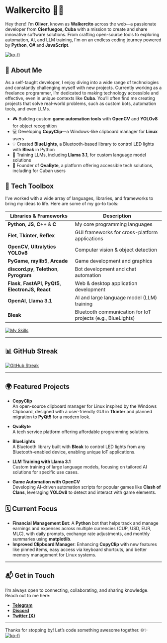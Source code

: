 # Walkercito 🍉👋

Hey there! I’m **Oliver**, known as **Walkercito** across the web—a passionate developer from **Cienfuegos, Cuba** with a mission to create and share innovative software solutions. From crafting open-source tools to exploring automation, AI, and LLM training, I'm on an endless coding journey powered by **Python**, **C#** and **JavaScript**.

[![ko-fi](https://ko-fi.com/img/githubbutton_sm.svg)](https://ko-fi.com/T6T018BZDZ)

## 🚀 **About Me**

As a self-taught developer, I enjoy diving into a wide range of technologies and constantly challenging myself with new projects. Currently working as a freelance programmer, I’m dedicated to making technology accessible and effective, even in unique contexts like **Cuba**. You’ll often find me creating projects that solve real-world problems, such as custom bots, automation tools, and even LLMs.

- 🎮 Building custom **game automation tools** with **OpenCV** and **YOLOv8** for object recognition
- 💻 Developing **CopyClip**—a Windows-like clipboard manager for **Linux** users
- 💡 Created **BlueLights**, a Bluetooth-based library to control LED lights with **Bleak** in Python
- 🧠 Training LLMs, including **Llama 3.1**, for custom language model solutions
- 💼 Founder of **QvaByte**, a platform offering accessible tech solutions, including for Cuban users

## 🔧 **Tech Toolbox**

I’ve worked with a wide array of languages, libraries, and frameworks to bring my ideas to life. Here are some of my go-to tools:

| Libraries & Frameworks | Description |
| ---------------------- | ----------- |
| **Python**, **JS**, **C++** & **C**| My core programming languages |
| **Flet**, **Tkinter**, **Reflex** | GUI frameworks for cross-platform applications |
| **OpenCV**, **Ultralytics YOLOv8** | Computer vision & object detection |
| **PyGame**, **raylib5**, **Arcade** | Game development and graphics |
| **discord.py**, **Telethon**, **Pyrogram** | Bot development and chat automation |
| **Flask**, **FastAPI**, **PyQt5**, **ElectronJS**, **React** | Web & desktop application development |
| **OpenAI**, **Llama 3.1** | AI and large language model (LLM) training |
| **Bleak** | Bluetooth communication for IoT projects (e.g., BlueLights) |

[![My Skills](https://skillicons.dev/icons?i=vscode,blender,godot,cs,py,cloudflare,discord,bots,replit,firebase,flask)](https://skillicons.dev)

---

## 📊 **GitHub Streak**

<a href="https://git.io/streak-stats"><img src="https://streak-stats.demolab.com?user=Walkercito&theme=cobalt&date_format=j%20M%5B%20Y%5D" alt="GitHub Streak" /></a>

---

## 🌍 **Featured Projects**

- **CopyClip**  
  An open-source clipboard manager for Linux inspired by the Windows Clipboard, designed with a user-friendly GUI in **Tkinter** and planned migration to **PyQt5** for a modern look.

- **QvaByte**  
  A tech service platform offering affordable programming solutions.

- **BlueLights**  
  A Bluetooth library built with **Bleak** to control LED lights from any Bluetooth-enabled device, enabling unique IoT applications.

- **LLM Training with Llama 3.1**  
  Custom training of large language models, focusing on tailored AI solutions for specific use cases.

- **Game Automation with OpenCV**  
  Developing AI-driven automation scripts for popular games like **Clash of Clans**, leveraging **YOLOv8** to detect and interact with game elements.

## 🗓️ **Current Focus**

- **Financial Management Bot**: A **Python** bot that helps track and manage earnings and expenses across multiple currencies (CUP, USD, EUR, MLC), with daily prompts, exchange rate adjustments, and monthly summaries using **matplotlib**.
- **Improved Clipboard Manager**: Enhancing **CopyClip** with new features like pinned items, easy access via keyboard shortcuts, and better memory management for Linux systems.

---

## 📬 **Get in Touch**

I’m always open to connecting, collaborating, and sharing knowledge. Reach out to me here:

- [**Telegram**](https://t.me/Walkercito)
- [**Discord**](https://discordapp.com/users/457318022357712906)
- [**Twitter (X)**](https://x.com/Walkercitodt?t=PtrOQhM_EtlqS3B4K5fkxw&s=09)

---

Thanks for stopping by! Let’s code something awesome together. 🌐✨
[![ko-fi](https://ko-fi.com/img/githubbutton_sm.svg)](https://ko-fi.com/T6T018BZDZ)
